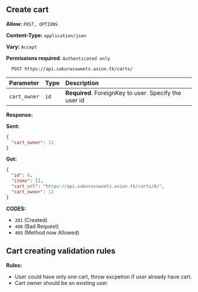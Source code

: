 ## Create cart

**Allow:** `POST, OPTIONS`

**Content-Type:** `application/json`

**Vary:** `Accept`

**Permissions required**: `Authenticated only`

```
  POST https://api.sakurassweets.asion.tk/carts/
```

| Parameter    | Type | Description                                           |
| :----------- | :--- | :---------------------------------------------------- |
| `cart_owner` | `id` | **Required**. ForeignKey to user. Specify the user id |

**Response:**

**Sent:**

```json
{
  "cart_owner": 12
}
```

**Got:**

```json
{
  "id": 8,
  "items": [],
  "cart_url": "https://api.sakurassweets.asion.tk/carts/8/",
  "cart_owner": 12
}
```

**CODES:**

- `201` (Created)
- `400` (Bad Request)
- `405` (Method now Allowed)

## Cart creating validation rules

**Rules:**

- User could have only one cart, throw excpetion if user already have cart.
- Cart owner should be an existing user.
